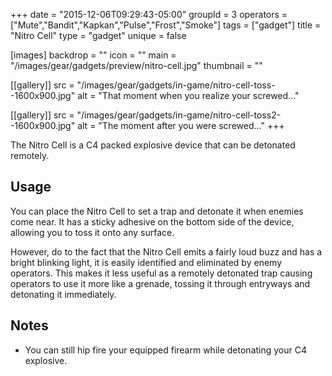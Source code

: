 +++
date = "2015-12-06T09:29:43-05:00"
groupId = 3
operators = ["Mute","Bandit","Kapkan","Pulse","Frost","Smoke"]
tags = ["gadget"]
title = "Nitro Cell"
type = "gadget"
unique = false

[images]
  backdrop = ""
  icon = ""
  main = "/images/gear/gadgets/preview/nitro-cell.jpg"
  thumbnail = ""

[[gallery]]
  src = "/images/gear/gadgets/in-game/nitro-cell-toss--1600x900.jpg"
  alt = "That moment when you realize your screwed..."

[[gallery]]
  src = "/images/gear/gadgets/in-game/nitro-cell-toss2--1600x900.jpg"
  alt = "The moment after you were screwed..."
+++

The Nitro Cell is a C4 packed explosive device that can be detonated remotely.

## Usage

You can place the Nitro Cell to set a trap and detonate it when enemies come near. It has a sticky adhesive on the bottom side of the device, allowing you to toss it onto any surface.

However, do to the fact that the Nitro Cell emits a fairly loud buzz and has a bright blinking light, it is easily identified and eliminated by enemy operators. This makes it less useful as a remotely detonated trap causing operators to use it more like a grenade, tossing it through entryways and detonating it immediately.

## Notes

- You can still hip fire your equipped firearm while detonating your C4 explosive.
